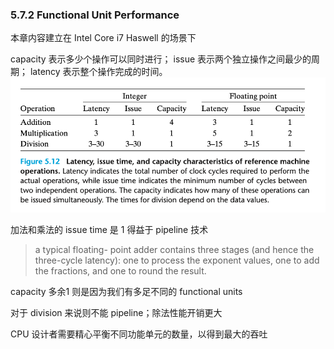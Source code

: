 ### 5.7.2 Functional Unit Performance

本章内容建立在 Intel Core i7 Haswell 的场景下

capacity 表示多少个操作可以同时进行； issue 表示两个独立操作之间最少的周期； latency 表示整个操作完成的时间。
![](2023-02-01-09-54-02.png)

加法和乘法的 issue time 是 1 得益于 pipeline 技术

> a typical floating- point adder contains three stages (and hence the three-cycle latency): one to process the exponent values, one to add the fractions, and one to round the result.

capacity 多余1 则是因为我们有多足不同的 functional units

对于 division 来说则不能 pipeline；除法性能开销更大

CPU 设计者需要精心平衡不同功能单元的数量，以得到最大的吞吐

